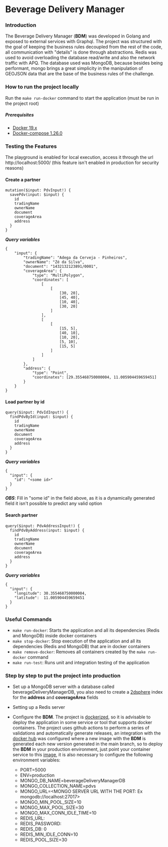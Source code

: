 # Beverage Delivery Manager

### Introduction
The Beverage Delivery Manager (**BDM**) was developed in Golang and exposed to external services with Graphql. The project was structured with the goal of keeping the business rules decoupled from the rest of the code, all communication with "details" is done through abstractions. Redis was used to avoid overloading the database read/write and also the network traffic with APQ. The database used was MongoDB, because besides being performant, mongo brings a great simplicity in the manipulation of GEOJSON data that are the base of the business rules of the challenge. 

### How to run the project locally
Run the `make run-docker` command to start the application (must be run in the project root)
##### Prerequisites
- [Docker 19.x](https://docs.docker.com/engine/install/)
- [Docker-compose 1.26.0](https://docs.docker.com/compose/install/)
    
### Testing the Features
The playground is enabled for local execution, access it through the url http://localhost:5000/ (this feature isn't enabled in production for security reasons)

#### Create a partner

```
mutation($input: PdvInput!) {
  savePdv(input: $input) {
    id
    tradingName
    ownerName
    document
    coverageArea
    address
  }
}
```

***Query variables***
```
{
	"input": {
		"tradingName": "Adega da Cerveja - Pinheiros",
		"ownerName": "Zé da Silva",
		"document": "1432132123891/0001",
		"coverageArea": {
			"type": "MultiPolygon",
			"coordinates": [
				[
					[
						[30, 20],
						[45, 40],
						[10, 40],
						[30, 20]
					]
				],
				[
					[
						[15, 5],
						[40, 10],
						[10, 20],
						[5, 10],
						[15, 5]
					]
				]
			]
		},
		"address": {
			"type": "Point",
			"coordinates": [29.355468750000004, 11.005904459659451]
		}
	}
}
```

#### Load partner by id

```
query($input: PdvIdInput!) {
  findPdvById(input: $input) {
    id
    tradingName
    ownerName
    document
    coverageArea
    address
  }
}
```

***Query variables***
```
{
  "input": {
    "id": "<some id>"
  }
}
```
***OBS***: Fill in "some id" in the field above, as it is a dynamically generated field it isn't possible to predict any valid option  

#### Search partner

```
query($input: PdvAddressInput!) {
  findPdvByAddress(input: $input) {
    id
    tradingName
    ownerName
    document
    coverageArea
    address
  }
}
```

***Query variables***
```
{
  "input": {
    "longitude": 30.355468750000004,
    "latitude":  11.005904459659451
  }
}
```

### Useful Commands
- `make run-docker`: Starts the application and all its dependencies (Redis and MongoDB) inside docker containers
- `make stop-docker`: Stop execution of the application and all its dependencies (Redis and MongoDB) that are in docker containers
- `make remove-docker`: Removes all containers created by the `make run-docker` command
- `make run-test`: Runs unit and integration testing of the application

### Step by step to put the project into production
- Set up a MongoDB server with a database called beverageDeliveryManagerDB, you also need to create a [2dsphere](https://docs.mongodb.com/manual/core/2dsphere/) index for the **address** and **coverageArea** fields
- Setting up a Redis server
- Configure the **BDM**. The project is [dockerized](docker/Dockerfile "dockerized"), so it is advisable to deploy the application in some service or tool that supports docker containers. The project uses github actions to perform a series of validations and automatically generate releases, an integration with the [docker hub](https://hub.docker.com/) was configured where a new image with the **BDM** is generated each new version generated in the main branch, so to deploy the **BDM** in your production environment, just point your container service to this [image](https://hub.docker.com/r/murillosantana/beverage_delivery_manager), it is also necessary to configure the following environment variables:
    
    - PORT=5000
    - ENV=production
    - MONGO_DB_NAME=beverageDeliveryManagerDB
    - MONGO_COLLECTION_NAME=pdvs
    - MONGO_URL=<MONGO SERVER URL WITH THE PORT: Ex mongodb://localhost:27017>
    - MONGO_MIN_POOL_SIZE=10
    - MONGO_MAX_POOL_SIZE=30
    - MONGO_MAX_CONN_IDLE_TIME=10  
    - REDIS_URL: <REDIS SERVER URL WITH THE PORT: Ex localhost:6379>
    - REDIS_PASSWORD: <YOUR REDIS SERVER PASSWORD>
    - REDIS_DB: 0
    - REDIS_MIN_IDLE_CONN=10
    - REDIS_POOL_SIZE=30   